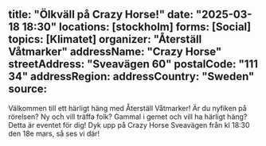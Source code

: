 
title: "Ölkväll på Crazy Horse!"
date: "2025-03-18 18:30"
locations: [stockholm]
forms: [Social]
topics: [Klimatet]
organizer: "Återställ Våtmarker"
addressName: "Crazy Horse"
streetAddress: "Sveavägen 60"
postalCode: "111 34"
addressRegion:
addressCountry: "Sweden"
source: 
---
Välkommen till ett härligt häng med Återställ Våtmarker! Är du nyfiken på rörelsen? Ny och vill träffa folk? Gammal i gemet och vill ha härligt häng? Detta är eventet för dig! Dyk upp på Crazy Horse Sveavägen från kl 18:30 den 18e mars, så ses vi där!

